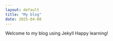 ```yaml
---
layout: default
title: "My blog"
date: 2025-04-08
---
```

Welcome to my blog using Jekyll
Happy learning!
